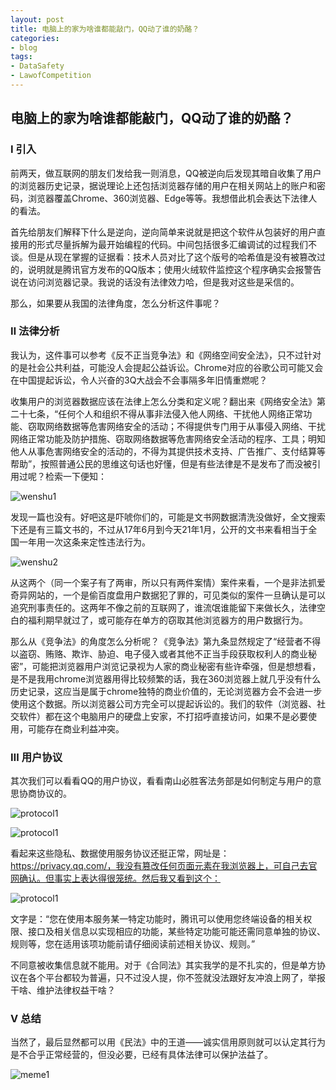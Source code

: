 ```yaml
---
layout: post
title: 电脑上的家为啥谁都能敲门，QQ动了谁的奶酪？
categories:
- blog
tags:
- DataSafety
- LawofCompetition
---
```


## 电脑上的家为啥谁都能敲门，QQ动了谁的奶酪？
### Ⅰ 引入
前两天，做互联网的朋友们发给我一则消息，QQ被逆向后发现其暗自收集了用户的浏览器历史记录，据说理论上还包括浏览器存储的用户在相关网站上的账户和密码，浏览器覆盖Chrome、360浏览器、Edge等等。我想借此机会表达下法律人的看法。

首先给朋友们解释下什么是逆向，逆向简单来说就是把这个软件从包装好的用户直接用的形式尽量拆解为最开始编程的代码。中间包括很多汇编调试的过程我们不谈。但是从现在掌握的证据看：技术人员对比了这个版号的哈希值是没有被篡改过的，说明就是腾讯官方发布的QQ版本；使用火绒软件监控这个程序确实会报警告说在访问浏览器记录。我说的话没有法律效力哈，但是我对这些是采信的。

那么，如果要从我国的法律角度，怎么分析这件事呢？

### Ⅱ 法律分析

我认为，这件事可以参考《反不正当竞争法》和《网络空间安全法》，只不过针对的是社会公共利益，可能没人会提起公益诉讼。Chrome对应的谷歌公司可能又会在中国提起诉讼，令人兴奋的3Q大战会不会事隔多年旧情重燃呢？

收集用户的浏览器数据应该在法律上怎么分类和定义呢？翻出来《网络安全法》第二十七条，“任何个人和组织不得从事非法侵入他人网络、干扰他人网络正常功能、窃取网络数据等危害网络安全的活动；不得提供专门用于从事侵入网络、干扰网络正常功能及防护措施、窃取网络数据等危害网络安全活动的程序、工具；明知他人从事危害网络安全的活动的，不得为其提供技术支持、广告推广、支付结算等帮助”，按照普通公民的思维这句话也好懂，但是有些法律是不是发布了而没被引用过呢？检索一下便知：

![wenshu1](http://chuantu.xyz/t6/741/1611028850x1033348286.png)

发现一篇也没有。好吧这是吓唬你们的，可能是文书网数据清洗没做好，全文搜索下还是有三篇文书的，不过从17年6月到今天21年1月，公开的文书来看相当于全国一年用一次这条来定性违法行为。

![wenshu2](http://chuantu.xyz/t6/741/1611028953x1033348286.png)

从这两个（同一个案子有了两审，所以只有两件案情）案件来看，一个是非法抓爱奇异网站的，一个是偷百度盘用户数据犯了罪的，可见类似的案件一旦确认是可以追究刑事责任的。这两年不像之前的互联网了，谁流氓谁能留下来做长久，法律空白的福利期早就过了，或可能存在单方的窃取其他浏览器方的用户数据行为。

那么从《竞争法》的角度怎么分析呢？《竞争法》第九条显然规定了“经营者不得 以盗窃、贿赂、欺诈、胁迫、电子侵入或者其他不正当手段获取权利人的商业秘密”，可能把浏览器用户浏览记录视为人家的商业秘密有些许牵强，但是想想看，是不是我用chrome浏览器用得比较频繁的话，我在360浏览器上就几乎没有什么历史记录，这应当是属于chrome独特的商业价值的，无论浏览器方会不会进一步使用这个数据。所以浏览器公司方完全可以提起诉讼的。我们的软件（浏览器、社交软件）都在这个电脑用户的硬盘上安家，不打招呼直接访问，如果不是必要使用，可能存在商业利益冲突。

### Ⅲ 用户协议

其次我们可以看看QQ的用户协议，看看南山必胜客法务部是如何制定与用户的意思协商协议的。

![protocol1](http://chuantu.xyz/t6/741/1611029036x1033348286.png)

![protocol1](http://chuantu.xyz/t6/741/1611029121x1700340443.png)

看起来这些隐私、数据使用服务协议还挺正常，网址是：https://privacy.qq.com/，我没有篡改任何页面元素在我浏览器上，可自己去官网确认。但事实上表达得很笼统。然后我又看到这个：

![protocol1](http://chuantu.xyz/t6/741/1611029188x1700340443.png)

文字是：“您在使用本服务某一特定功能时，腾讯可以使用您终端设备的相关权限、接口及相关信息以实现相应的功能，某些特定功能可能还需同意单独的协议、规则等，您在适用该项功能前请仔细阅读前述相关协议、规则。”

不同意被收集信息就不能用。对于《合同法》其实我学的是不扎实的，但是单方协议在各个平台都较为普遍，只不过没人提，你不签就没法跟好友冲浪上网了，举报干啥、维护法律权益干啥？

### Ⅴ 总结

当然了，最后显然都可以用《民法》中的王道——诚实信用原则就可以认定其行为是不合乎正常经营的，但没必要，已经有具体法律可以保护法益了。

![meme1](http://chuantu.xyz/t6/741/1611028747x1033348286.jpg)
